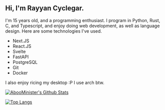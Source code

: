 ## Hi, I'm Rayyan Cyclegar.

I'm 15 years old, and a programming enthusiast. I program in Python, Rust, C, and Typescript, and enjoy doing web development, as well as language design. Here are some technologies I've used.

* Next.JS
* React.JS
* Svelte
* FastAPI
* PostgreSQL
* Git
* Docker

I also enjoy ricing my desktop :P
I use arch btw.

[![AbooMinister's Github Stats](https://github-readme-stats.vercel.app/api?username=AbooMinister25&theme=material-palenight&show_icons=true)](https://github.com/anuraghazra/github-readme-stats) 

[![Top Langs](https://github-readme-stats.vercel.app/api/top-langs/?username=AbooMinister25&theme=material-palenight)](https://github.com/anuraghazra/github-readme-stats)

